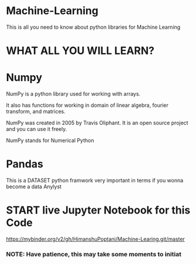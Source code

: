 # Machine-Learning
 This is all you need to know about python libraries for Machine Learning

# WHAT ALL YOU WILL LEARN?
# Numpy
NumPy is a python library used for working with arrays.

It also has functions for working in domain of linear algebra, fourier transform, and matrices.

NumPy was created in 2005 by Travis Oliphant. It is an open source project and you can use it freely.

NumPy stands for Numerical Python

# Pandas
This is a DATASET python framwork very important in terms if you wonna become a data Anylyst

# START live Jupyter Notebook for this Code
https://mybinder.org/v2/gh/HimanshuPoptani/Machine-Learing.git/master
### NOTE: Have patience, this may take some moments to initiat
